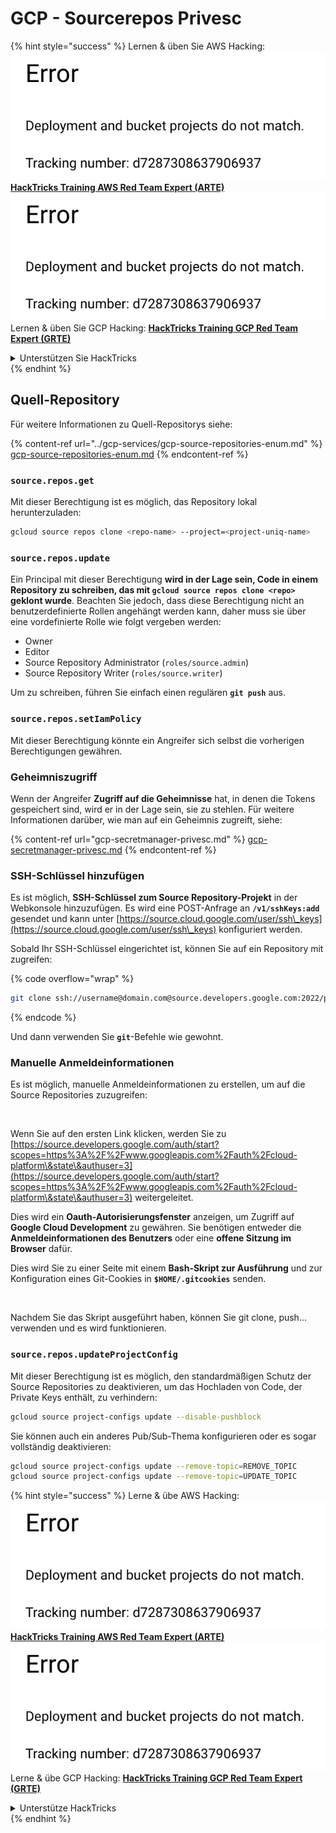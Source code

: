 # GCP - Sourcerepos Privesc

{% hint style="success" %}
Lernen & üben Sie AWS Hacking:<img src="../../../.gitbook/assets/image (1) (1).png" alt="" data-size="line">[**HackTricks Training AWS Red Team Expert (ARTE)**](https://training.hacktricks.xyz/courses/arte)<img src="../../../.gitbook/assets/image (1) (1).png" alt="" data-size="line">\
Lernen & üben Sie GCP Hacking: <img src="../../../.gitbook/assets/image (2).png" alt="" data-size="line">[**HackTricks Training GCP Red Team Expert (GRTE)**<img src="../../../.gitbook/assets/image (2).png" alt="" data-size="line">](https://training.hacktricks.xyz/courses/grte)

<details>

<summary>Unterstützen Sie HackTricks</summary>

* Überprüfen Sie die [**Abonnementpläne**](https://github.com/sponsors/carlospolop)!
* **Treten Sie der** 💬 [**Discord-Gruppe**](https://discord.gg/hRep4RUj7f) oder der [**Telegram-Gruppe**](https://t.me/peass) bei oder **folgen** Sie uns auf **Twitter** 🐦 [**@hacktricks\_live**](https://twitter.com/hacktricks\_live)**.**
* **Teilen Sie Hacking-Tricks, indem Sie PRs an die** [**HackTricks**](https://github.com/carlospolop/hacktricks) und [**HackTricks Cloud**](https://github.com/carlospolop/hacktricks-cloud) GitHub-Repos senden.

</details>
{% endhint %}

## Quell-Repository

Für weitere Informationen zu Quell-Repositorys siehe:

{% content-ref url="../gcp-services/gcp-source-repositories-enum.md" %}
[gcp-source-repositories-enum.md](../gcp-services/gcp-source-repositories-enum.md)
{% endcontent-ref %}

### `source.repos.get`

Mit dieser Berechtigung ist es möglich, das Repository lokal herunterzuladen:
```bash
gcloud source repos clone <repo-name> --project=<project-uniq-name>
```
### `source.repos.update`

Ein Principal mit dieser Berechtigung **wird in der Lage sein, Code in einem Repository zu schreiben, das mit `gcloud source repos clone <repo>` geklont wurde**. Beachten Sie jedoch, dass diese Berechtigung nicht an benutzerdefinierte Rollen angehängt werden kann, daher muss sie über eine vordefinierte Rolle wie folgt vergeben werden:

* Owner
* Editor
* Source Repository Administrator (`roles/source.admin`)
* Source Repository Writer (`roles/source.writer`)

Um zu schreiben, führen Sie einfach einen regulären **`git push`** aus.

### `source.repos.setIamPolicy`

Mit dieser Berechtigung könnte ein Angreifer sich selbst die vorherigen Berechtigungen gewähren.

### Geheimniszugriff

Wenn der Angreifer **Zugriff auf die Geheimnisse** hat, in denen die Tokens gespeichert sind, wird er in der Lage sein, sie zu stehlen. Für weitere Informationen darüber, wie man auf ein Geheimnis zugreift, siehe:

{% content-ref url="gcp-secretmanager-privesc.md" %}
[gcp-secretmanager-privesc.md](gcp-secretmanager-privesc.md)
{% endcontent-ref %}

### SSH-Schlüssel hinzufügen

Es ist möglich, **SSH-Schlüssel zum Source Repository-Projekt** in der Webkonsole hinzuzufügen. Es wird eine POST-Anfrage an **`/v1/sshKeys:add`** gesendet und kann unter [https://source.cloud.google.com/user/ssh\_keys](https://source.cloud.google.com/user/ssh\_keys) konfiguriert werden.

Sobald Ihr SSH-Schlüssel eingerichtet ist, können Sie auf ein Repository mit zugreifen:

{% code overflow="wrap" %}
```bash
git clone ssh://username@domain.com@source.developers.google.com:2022/p/<proj-name>/r/<repo-name>
```
{% endcode %}

Und dann verwenden Sie **`git`**-Befehle wie gewohnt.

### Manuelle Anmeldeinformationen

Es ist möglich, manuelle Anmeldeinformationen zu erstellen, um auf die Source Repositories zuzugreifen:

<figure><img src="../../../.gitbook/assets/image (324).png" alt=""><figcaption></figcaption></figure>

Wenn Sie auf den ersten Link klicken, werden Sie zu [https://source.developers.google.com/auth/start?scopes=https%3A%2F%2Fwww.googleapis.com%2Fauth%2Fcloud-platform\&state\&authuser=3](https://source.developers.google.com/auth/start?scopes=https%3A%2F%2Fwww.googleapis.com%2Fauth%2Fcloud-platform\&state\&authuser=3) weitergeleitet.

Dies wird ein **Oauth-Autorisierungsfenster** anzeigen, um Zugriff auf **Google Cloud Development** zu gewähren. Sie benötigen entweder die **Anmeldeinformationen des Benutzers** oder eine **offene Sitzung im Browser** dafür.

Dies wird Sie zu einer Seite mit einem **Bash-Skript zur Ausführung** und zur Konfiguration eines Git-Cookies in **`$HOME/.gitcookies`** senden.

<figure><img src="../../../.gitbook/assets/image (323).png" alt=""><figcaption></figcaption></figure>

Nachdem Sie das Skript ausgeführt haben, können Sie git clone, push... verwenden und es wird funktionieren.

### `source.repos.updateProjectConfig`

Mit dieser Berechtigung ist es möglich, den standardmäßigen Schutz der Source Repositories zu deaktivieren, um das Hochladen von Code, der Private Keys enthält, zu verhindern:
```bash
gcloud source project-configs update --disable-pushblock
```
Sie können auch ein anderes Pub/Sub-Thema konfigurieren oder es sogar vollständig deaktivieren:
```bash
gcloud source project-configs update --remove-topic=REMOVE_TOPIC
gcloud source project-configs update --remove-topic=UPDATE_TOPIC
```
{% hint style="success" %}
Lerne & übe AWS Hacking:<img src="../../../.gitbook/assets/image (1) (1).png" alt="" data-size="line">[**HackTricks Training AWS Red Team Expert (ARTE)**](https://training.hacktricks.xyz/courses/arte)<img src="../../../.gitbook/assets/image (1) (1).png" alt="" data-size="line">\
Lerne & übe GCP Hacking: <img src="../../../.gitbook/assets/image (2).png" alt="" data-size="line">[**HackTricks Training GCP Red Team Expert (GRTE)**<img src="../../../.gitbook/assets/image (2).png" alt="" data-size="line">](https://training.hacktricks.xyz/courses/grte)

<details>

<summary>Unterstütze HackTricks</summary>

* Überprüfe die [**Abonnementpläne**](https://github.com/sponsors/carlospolop)!
* **Tritt der** 💬 [**Discord-Gruppe**](https://discord.gg/hRep4RUj7f) oder der [**Telegram-Gruppe**](https://t.me/peass) bei oder **folge** uns auf **Twitter** 🐦 [**@hacktricks\_live**](https://twitter.com/hacktricks\_live)**.**
* **Teile Hacking-Tricks, indem du PRs zu den** [**HackTricks**](https://github.com/carlospolop/hacktricks) und [**HackTricks Cloud**](https://github.com/carlospolop/hacktricks-cloud) GitHub-Repos einreichst.

</details>
{% endhint %}
